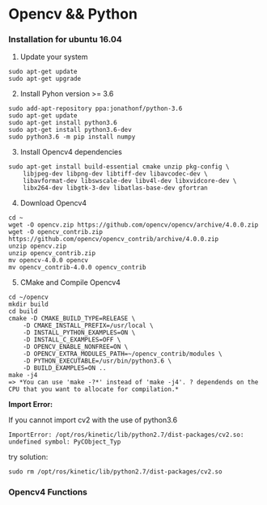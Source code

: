 # Opencv && Python

### Installation for ubuntu 16.04
1. Update your system
```
sudo apt-get update
sudo apt-get upgrade
```
2. Install Pyhon version >= 3.6
```
sudo add-apt-repository ppa:jonathonf/python-3.6
sudo apt-get update
sudo apt-get install python3.6
sudo apt-get install python3.6-dev
sudo python3.6 -m pip install numpy
```
3. Install Opencv4 dependencies
```
sudo apt-get install build-essential cmake unzip pkg-config \
	libjpeg-dev libpng-dev libtiff-dev libavcodec-dev \
	libavformat-dev libswscale-dev libv4l-dev libxvidcore-dev \
	libx264-dev libgtk-3-dev libatlas-base-dev gfortran
```
4. Download Opencv4
```
cd ~
wget -O opencv.zip https://github.com/opencv/opencv/archive/4.0.0.zip
wget -O opencv_contrib.zip https://github.com/opencv/opencv_contrib/archive/4.0.0.zip
unzip opencv.zip
unzip opencv_contrib.zip
mv opencv-4.0.0 opencv
mv opencv_contrib-4.0.0 opencv_contrib
```
5. CMake and Compile Opencv4
```
cd ~/opencv
mkdir build
cd build
cmake -D CMAKE_BUILD_TYPE=RELEASE \
	-D CMAKE_INSTALL_PREFIX=/usr/local \
	-D INSTALL_PYTHON_EXAMPLES=ON \
	-D INSTALL_C_EXAMPLES=OFF \
	-D OPENCV_ENABLE_NONFREE=ON \
	-D OPENCV_EXTRA_MODULES_PATH=~/opencv_contrib/modules \
	-D PYTHON_EXECUTABLE=/usr/bin/python3.6 \
	-D BUILD_EXAMPLES=ON ..
make -j4
=> *You can use 'make -?*' instead of 'make -j4'. ? dependends on the CPU that you want to allocate for compilation.*
```

**Import Error:**

If you cannot import cv2 with the use of python3.6

`ImportError: /opt/ros/kinetic/lib/python2.7/dist-packages/cv2.so: undefined symbol: PyCObject_Typ`

try solution:

`sudo rm /opt/ros/kinetic/lib/python2.7/dist-packages/cv2.so`

### Opencv4 Functions

